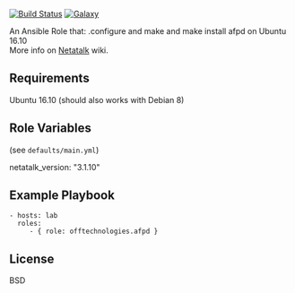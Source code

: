 [![Build Status](https://travis-ci.org/offtechnologies/ansible-role-afpd.svg?branch=master)](https://travis-ci.org/offtechnologies/ansible-role-afpd) [![Galaxy](http://img.shields.io/badge/galaxy-offtechnologies-brightgreen.svg)](https://galaxy.ansible.com/offtechnologies/afpd/)


An Ansible Role that: .configure and make and make install afpd on Ubuntu 16.10
<br>
More info on [Netatalk](http://netatalk.sourceforge.net/wiki/index.php/Install_Netatalk_3.1.10_on_Ubuntu_16.04_Xenial) wiki.



## Requirements
Ubuntu 16.10 (should also works with Debian 8)

## Role Variables

(see `defaults/main.yml`)

netatalk_version: "3.1.10"


Example Playbook
----------------

    - hosts: lab
      roles:
         - { role: offtechnologies.afpd }

License
-------
BSD
